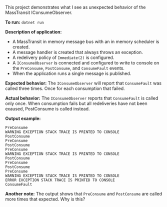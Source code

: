 This project demonstrates what I see as unexpected behavior of the MassTransit IConsumeObserver.

**To run:**
`dotnet run`

**Description of application:**
 - A MassTransit in memory message bus with an in memory scheduler is created.
 - A message handler is created that always throws an exception.
 - A redelivery policy of `Immediate(2)` is configured.
 - A `IConsumeObserver` is connected and configured to write to console on the `PreConsume`, `PostConsume`, and `ConsumeFault` events.
 - When the application runs a single message is published.

**Expected behavior:**
The `IConsumeObserver` will report that `ConsumeFault` was called three times. Once for each consumption that failed.

**Actual behavior:**
The `IConsumeObserver` reports that `ConsumeFault` is called only once. When consumption fails but all redeliveries have not been exaused, PostConsume is called instead.

**Output example:**
```
PreConsume
WARNING EXCEPTION STACK TRACE IS PRINTED TO CONSOLE
PostConsume
PreConsume
PostConsume
PreConsume
WARNING EXCEPTION STACK TRACE IS PRINTED TO CONSOLE
PostConsume
PreConsume
PostConsume
PreConsume
WARNING EXCEPTION STACK TRACE IS PRINTED TO CONSOLE
ERROR EXCEPTION STACK TRACE IS PRINTED TO CONSOLE
ConsumeFault
```

**Another note:**
The output shows that `PreConsume` and `PostConsume` are called more times that expected. Why is this?